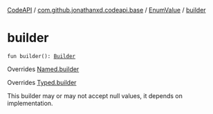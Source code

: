 [CodeAPI](../../index.md) / [com.github.jonathanxd.codeapi.base](../index.md) / [EnumValue](index.md) / [builder](.)

# builder

`fun builder(): `[`Builder`](-builder/index.md)

Overrides [Named.builder](../-named/builder.md)

Overrides [Typed.builder](../-typed/builder.md)

This builder may or may not accept null values, it depends on implementation.

